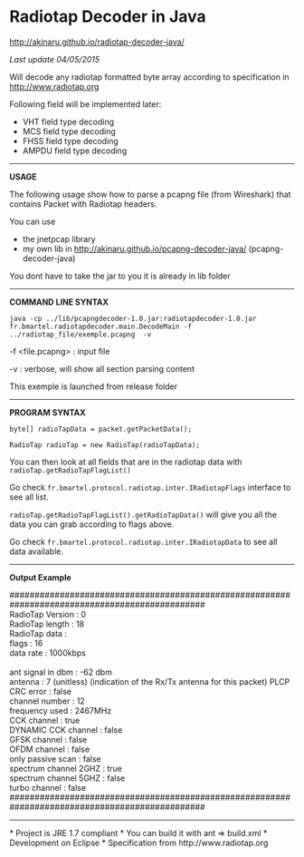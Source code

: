 # Radiotap Decoder in Java #

http://akinaru.github.io/radiotap-decoder-java/

<i>Last update 04/05/2015</i>

Will decode any radiotap formatted byte array according to specification in http://www.radiotap.org

Following field will be implemented later:
* VHT field type decoding
* MCS field type decoding
* FHSS field type decoding
* AMPDU field type decoding

<hr/>

<b>USAGE</b>

The following usage show how to parse a pcapng file (from Wireshark) that contains Packet with Radiotap headers.

You can use 
* the jnetpcap library 
* my own lib in http://akinaru.github.io/pcapng-decoder-java/ (pcapng-decoder-java)

You dont have to take the jar to you it is already in lib folder

<hr/>

<b>COMMAND LINE SYNTAX</b> 

``java -cp ../lib/pcapngdecoder-1.0.jar:radiotapdecoder-1.0.jar  fr.bmartel.radiotapdecoder.main.DecodeMain -f ../radiotap_file/exemple.pcapng  -v``

-f <file.pcapng> : input file

-v               : verbose, will show all section parsing content

This exemple is launched from release folder

<hr/>

<b>PROGRAM SYNTAX</b>

``byte[] radioTapData = packet.getPacketData();``

``RadioTap radioTap = new RadioTap(radioTapData);``

You can then look at all fields that are in the radiotap data with ``radioTap.getRadioTapFlagList()``

Go check ``fr.bmartel.protocol.radiotap.inter.IRadiotapFlags`` interface to see all list.

``radioTap.getRadioTapFlagList().getRadioTapData()`` will give you all the data you can grab according to flags above.

Go check ``fr.bmartel.protocol.radiotap.inter.IRadiotapData`` to see all data available.

<hr/>

<b>Output Example</b>

###############################################################################################<br/>
RadioTap Version : 0<br/>
RadioTap length  : 18<br/>
RadioTap data    : <br/>
	flags                : 16<br/>
	data rate            : 1000kbps<br/><br/>
	ant signal in dbm    : -62 dbm<br/>
	antenna              : 7 (unitless) (indication of the Rx/Tx antenna for this packet)
	PLCP CRC error       : false<br/>
		channel number         : 12<br/>
		frequency used         : 2467MHz<br/>
		CCK channel            : true<br/>
		DYNAMIC CCK channel    : false<br/>
		GFSK channel           : false<br/>
		OFDM channel           : false<br/>
		only passive scan      : false<br/>
		spectrum channel 2GHZ  : true<br/>
		spectrum channel 5GHZ  : false<br/>
		turbo channel          : false<br/>
###############################################################################################<br/>
<hr/>
* Project is JRE 1.7 compliant
* You can build it with ant => build.xml
* Development on Eclipse 
* Specification from http://www.radiotap.org
